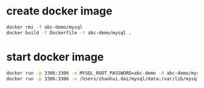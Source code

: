 
# create docker image

```bash
docker rmi -f abc-demo/mysql
docker build -f Dockerfile -t abc-demo/mysql .
```

# start docker image

```bash
docker run -p 3306:3306 -e MYSQL_ROOT_PASSWORD=abc-demo -d abc-demo/mysql
docker run -p 3306:3306 -v /Users/zhaohui.dai/mysql/data:/var/lib/mysql -e MYSQL_ROOT_PASSWORD=abc-demo -d abc-demo/mysql
```
